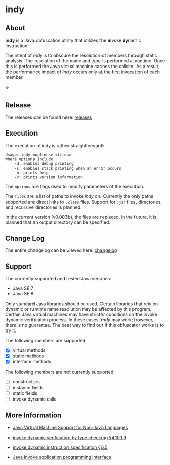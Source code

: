 # indy

## About

**indy** is a Java obfuscation utility that utilizes the **in**voke **dy**namic instruction.

The intent of _indy_ is to obscure the resolution of members through static analysis.
The resolution of the name and type is performed at runtime. 
Once this is performed the Java virtual machine caches the callsite.
As a result, the performance impact of _indy_ occurs only at the first invocation of each member.

:coffee:

## Release

The releases can be found here: [releases]

## Execution

The execution of indy is rather straightforward:

````
Usage: indy <options> <files>
Where options include:
    -d: enables debug printing
    -s: enables stack printing when an error occurs
    -h: prints help
    -v: prints version information
````

The `options` are flags used to modify parameters of the execution.

The `files` are a list of paths to invoke _indy_ on. 
Currently the only paths supported are direct links to `.class` files. 
Support for `.jar` files, directories, and recursive directories is planned.

In the current version (v0.003b), the files are replaced. 
In the future, it is planned that an output directory can be specified. 

## Change Log

The entire changelog can be viewed here: [changelog]

## Support

The currently supported and tested Java versions:

- Java SE 7
- Java SE 8

Only standard Java libraries should be used. 
Certain libraries that rely on dynamic or runtime name resolution may be affected by this program. 
Certain Java virtual machines may have stricter conditions on the invoke dynamic verification process.
In these cases, _indy_ may work; however, there is no guarantee. 
The best way to find out if this obfuscator works is to try it. 

The following members are supported:

- [x] virtual methods
- [x] static methods
- [x] interface methods

The following members are not currently supported:

- [ ] constructors
- [ ] instance fields
- [ ] static fields
- [ ] invoke dynamic calls

## More Information

 - [Java Virtual Machine Support for Non-Java Languages]

 - [invoke dynamic verification by type checking §4.10.1.9]
 
 - [invoke dynamic instruction specification §6.5]
 
 - [Java invoke application programming interface]

[releases]: https://github.com/Obicere/indy/releases 
[changelog]: https://github.com/Obicere/indy/blob/master/changelog.md
[Java Virtual Machine Support for Non-Java Languages]: https://docs.oracle.com/javase/8/docs/technotes/guides/vm/multiple-language-support.html
[invoke dynamic verification by type checking §4.10.1.9]: https://docs.oracle.com/javase/specs/jvms/se8/html/jvms-4.html#jvms-4.10.1.9.invokedynamic
[invoke dynamic instruction specification §6.5]: https://docs.oracle.com/javase/specs/jvms/se8/html/jvms-6.html#jvms-6.5.invokedynamic
[Java invoke application programming interface]: https://docs.oracle.com/javase/8/docs/api/java/lang/invoke/package-summary.html
